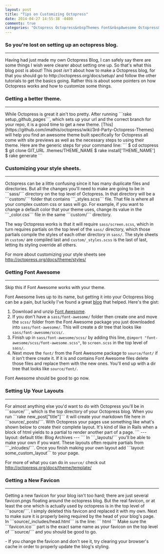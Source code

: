 ```yaml
---
layout: post
title: "Tips on Customizing Octopress"
date: 2014-04-27 14:55:38 -0400
comments: true
categories: "Octopress Octopress&nbspThemes Font&nbspAwesome Octopress&nbspLayouts"
---
```


### So you're lost on setting up an octopress blog.
<hr>
Having had just made my own Octopress Blog, I can safely say there are some things I wish were clearer about setting one up. So that's what this blog post is about! This post <i>isn't</i> about how to make a Octopress blog, for that you should go to http://octopress.org/docs/setup/ and follow the other tutorials to get the basics going. Rather this is about some pointers on how Octopress works and how to customize some things.

### Getting a better theme.
<hr>
While Octopress is great it ain't too pretty.  After running ```rake setup_github_pages```, which sets up your url and the correct branch for your repo, it is a good time to get a new theme.  [This](https://github.com/imathis/octopress/wiki/3rd-Party-Octopress-Themes) will help you find an awesome theme built specifically for Octopress all come with site previews as well as the necessary steps to using their theme. Here are the generic steps for your command line:
```
$ cd octopress
$ git clone GIT_URL .themes/THEME_NAME
$ rake install['THEME_NAME']
$ rake generate
```

### Customizing your style sheets.
<hr>
Octopress can be a little confusing since it has many duplicate files and directories.  But all the changes you'll need to make are going to be in ```sass/``` directory on the top level of Octopress.  In that directory will be a ```custom/``` folder that contains ```_styles.scss``` file.  That file is where all your complex custom css or sass will go.  For example, if you want to change a default color that your theme uses, change its value in the ```_color.css``` file in the same ```custom/``` directory.

The way Octopress works is that it will require ```sass/screen.scss```, which in turn requires partials on the top level of the ```sass/``` directory, which those partials compile the styles of each other directory in ```sass/```.  The style sheets in ```custom/``` are compiled last and ```custom/_styles.scss``` is the last of last, letting its styling override all others.

For more about customizing your style sheets see http://octopress.org/docs/theme/styles/

### Getting Font Awesome
<hr>
Skip this if Font Awesome works with your theme.

Font Awesome lives up to its name, but getting it into your Octopress blog can be a pain, but luckily I've found a great [blog](http://infectiouscoding.com/blog/2013/09/04/add-font-awesome-to-octopress/) that helped. Here's the gist:<br>
1) Download and unzip [Font Awesome](http://fortawesome.github.io/Font-Awesome/).<br>
2) If you don't have a ```sass/font-awesome/``` folder then create one and move the ```scss/``` folder from the Font Awesome package you just downloaded into ```sass/font-awesome/```. This will create a dir tree that looks like ```sass/font-awesome/scss/```.<br>
3) Finish up in ```sass/font-awesome/scss/``` by adding this line, ```@import "font-awesome/scss/font-awesome.scss"```, to ```screen.scss``` in the top level of ```sass/```.<br>
4) Next move the ```font/``` from the Font Awesome package to ```source/font/``` if it isn't there create it.  If it is and contains Font Awesome files delete those files and replace them with the new ones.  You'll end up with a dir tree that looks like ```source/font/```.<br>

Font Awesome should be good to go now.

### Setting Up Your Layouts
<hr>
For almost anything else you'd want to do with Octopress you'll be in ```source/```, which is the top directory of your Octopress blog.  When you run ```rake new_post["title"]``` it will create your markdown file here in ```source/_posts/```.  With Octopress your pages use something like what's shown below to create their complete layout.  It's kind of like in Rails when a block of html yields to a partial to render another part of a page.
```
  ---
  layout: default
  title: Blog Archives
  ---
```
In ```_layouts/``` you'll be able to make your own if you want. These layouts often require partials from ```_inlcudes/```.  Once you finish making your own layout add ```layout: some_custom_layout``` to your page.

For more of what you can do in ```source/``` check out http://octopress.org/docs/theme/template/

### Getting a New Favicon
<hr>
Getting a new favicon for your blog isn't too hard; there are just several favicon.pngs floating around the octopress blog.  But the real favicon, or at least the one which is actually used by octopress is in the top level of ```source/```.  I simply deleted this favicon and replaced it with my own.  Next to make sure it is properly being required by the head of your blog's page.  In ```source/_includes/head.html``` is the line:
``` html
<link href="{{ root_url }}/favicon.ico" rel="shortcut icon">
```
Make sure the ```favicon.ico``` part is the exact same name as your favicon on the top level of ```source/``` and you should be good to go. 

\- If you change the favicon and don't see it, try clearing your browser's cache in order to properly update the blog's styling.